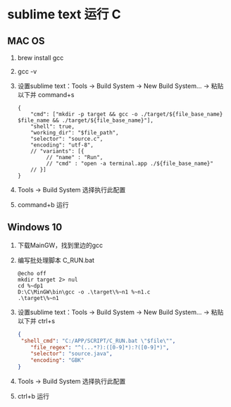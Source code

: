 # sublime text 运行 C

## MAC OS

1. brew install gcc

2. gcc -v

3. 设置sublime text：Tools → Build System → New Build System... → 粘贴以下并 command+s

   ```
   {
       "cmd": ["mkdir -p target && gcc -o ./target/${file_base_name} $file_name && ./target/${file_base_name}"],
       "shell": true,
       "working_dir": "$file_path",
       "selector": "source.c",
       "encoding": "utf-8",
       // "variants": [{
       		// "name" : "Run",
       		// "cmd" : "open -a terminal.app ./${file_base_name}"
       // }]
   }
   ```

4. Tools → Build System 选择执行此配置

5. command+b 运行

## Windows 10

1. 下载MainGW，找到里边的gcc

2. 编写批处理脚本 C_RUN.bat

   ```
   @echo off
   mkdir target 2> nul
   cd %~dp1
   D:\C\MinGW\bin\gcc -o .\target\%~n1 %~n1.c
   .\target\%~n1
   ```

3. 设置sublime text：Tools → Build System → New Build System... → 粘贴以下并 ctrl+s

   ```json
   {
   	"shell_cmd": "C:/APP/SCRIPT/C_RUN.bat \"$file\"",
       "file_regex": "^(...*?):([0-9]*):?([0-9]*)",
       "selector": "source.java",
       "encoding": "GBK"
   }
   ```

4. Tools → Build System 选择执行此配置

5. ctrl+b 运行

